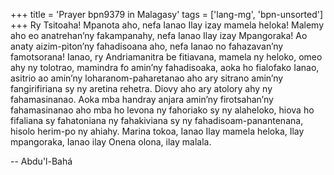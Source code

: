 +++
title = 'Prayer bpn9379 in Malagasy'
tags = ['lang-mg', 'bpn-unsorted']
+++
Ry Tsitoaha! Mpanota aho, nefa Ianao Ilay izay mamela heloka! Malemy aho eo anatrehan’ny fakampanahy, nefa Ianao Ilay izay Mpangoraka! Ao  anaty aizim-piton’ny fahadisoana aho, nefa Ianao no fahazavan’ny famotsorana!
Ianao, ry Andriamanitra be fitiavana, mamela ny heloko, omeo ahy ny tolotrao, mamindra fo amin’ny fahadisoaka, aoka ho fialofako Ianao, asitrio ao amin’ny loharanom-paharetanao aho ary sitrano amin’ny fangirifiriana sy ny aretina rehetra.
Diovy aho ary atolory ahy ny fahamasinanao. Aoka mba handray anjara amin’ny firotsahan’ny fahamasinanao aho mba ho levona ny fahoriako sy ny alaheloko, hiova ho fifaliana sy fahatoniana ny fahakiviana sy ny fahadisoam-panantenana, hisolo herim-po ny ahiahy. Marina tokoa, Ianao Ilay mamela heloka, Ilay mpangoraka, Ianao ilay Onena olona, ilay malala.

-- Abdu'l-Bahá
